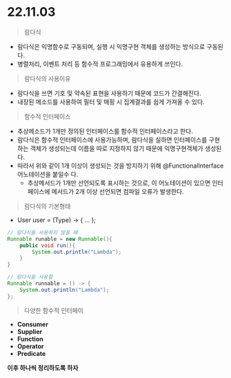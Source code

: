 # 22.11.03

> 람다식

* 람다식은 익명함수로 구동되며, 실행 시 익명구현 객체를 생성하는 방식으로 구동된다.
* 병렬처리, 이벤트 처리 등 함수적 프로그래밍에서 유용하게 쓰인다.



> 람다식의 사용이유

* 람다식을 쓰면 기호 및 약속된 표현을 사용하기 때문에 코드가 간결해진다.
* 내장된 메소드를 사용하여 필터 및 매핑 시 집계결과를 쉽게 가져올 수 있다.

> 함수적 인터페이스

* 추상메소드가 1개만 정의된 인터페이스를 함수적 인터페이스라고 한다.
* 람다식은 함수적 인터페이스에 사용가능하며, 람다식을 실하면 인터페이스를 구현하는 객체가 생성되는데 이름을 따로 지정하지 않기 때문에 익명구현객체가 생성된다.
* 따라서 위와 같이 1개 이상이 생성되는 것을 방지하기 위해 @FunctionalInterface 어노테이션을 붙일수 다.
  * 추상메서드가 1개만 선언되도록 표시하는 것으로, 이 어노테이션이 있으면 인터페이스에 메서드가 2개 이상 선언되면 컴파일 오류가 발생한다.

> 람다식의 기본형태

* User user = (Type) -> { ... };

```java
// 람다식을 사용하지 않을 때
Runnable runable = new Runnable(){
    public void run(){
    	System.out.println("Lambda");
    }
}

// 람다식을 사용할 
Runnable runnable = () -> {
	System.out.println("Lambda");
};
```

> 다양한 함수적 인터페이

* **Consumer**
* **Supplier**
* **Function**
* **Operator**
* **Predicate**

**이후 하나씩 정리하도록 하자**

